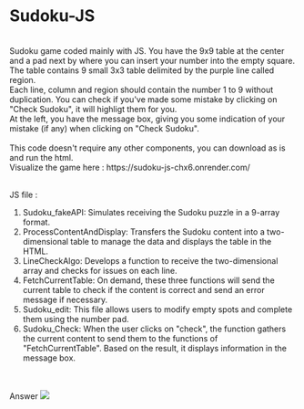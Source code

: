# Sudoku-JS
<br>
Sudoku game coded mainly with JS.
You have the 9x9 table at the center and a pad next by where you can insert your number into the empty square. The table contains 9 small 3x3 table delimited by the purple line called region. <br>
Each line, column and region should contain the number 1 to 9 without duplication. You can check if you've made some mistake by clicking on "Check Sudoku", it will highligt them for you. <br>
At the left, you have the message box, giving you some indication of your mistake (if any) when clicking on "Check Sudoku". <br>
<br>
This code doesn't require any other components, you can download as is and run the html.
<br> 
Visualize the game here : https://sudoku-js-chx6.onrender.com/ <br> <br>

JS file : <br>
   1) Sudoku_fakeAPI: Simulates receiving the Sudoku puzzle in a 9-array format. <br>
   2) ProcessContentAndDisplay: Transfers the Sudoku content into a two-dimensional table to manage the data and displays the table in the HTML. <br>
   3) LineCheckAlgo: Develops a function to receive the two-dimensional array and checks for issues on each line. <br>
   4) FetchCurrentTable: On demand, these three functions will send the current table to check if the content is correct and send an error message if necessary. <br>
   5) Sudoku_edit: This file allows users to modify empty spots and complete them using the number pad. <br>
   6) Sudoku_Check: When the user clicks on "check", the function gathers the current content to send them to the functions of "FetchCurrentTable". Based on the result, it displays information in the message box. <br>


<br><br>
Answer
<img src="https://github.com/ChanFrancis/Sudoku-JS/assets/108381402/cfd5aa13-acbe-4e58-b344-62dbdfec9bc4">
